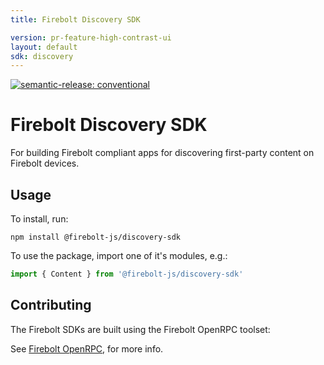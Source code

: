 ```yaml
---
title: Firebolt Discovery SDK

version: pr-feature-high-contrast-ui
layout: default
sdk: discovery
---
```


[![semantic-release: conventional](https://img.shields.io/badge/semantic--release-conventional-e10079?logo=semantic-release)](https://github.com/semantic-release/semantic-release)

# Firebolt Discovery SDK
For building Firebolt compliant apps for discovering first-party content on Firebolt devices.

## Usage
To install, run:

```
npm install @firebolt-js/discovery-sdk
```

To use the package, import one of it's modules, e.g.:

```js
import { Content } from '@firebolt-js/discovery-sdk'
```

## Contributing
The Firebolt SDKs are built using the Firebolt OpenRPC toolset:

See [Firebolt OpenRPC](https://www.github.com/rdkcentral/firebolt-openrpc/), for more info. 
